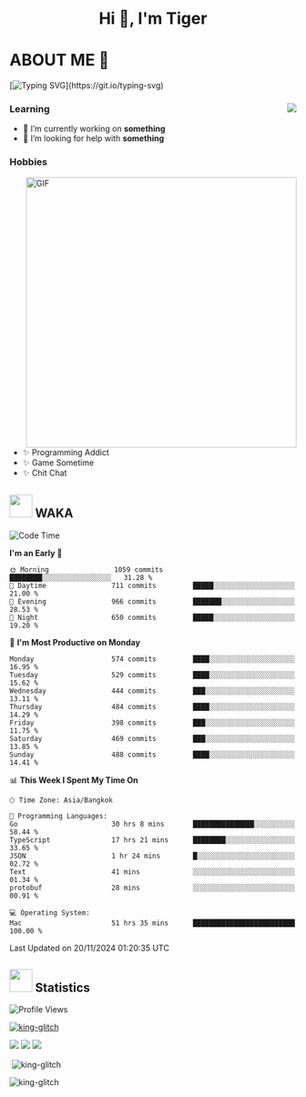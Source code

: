 <h1 align="center">Hi 👋, I'm Tiger</h1>




# ABOUT ME 💬

[![Typing SVG](https://readme-typing-svg.herokuapp.com?color=22F771&vCenter=true&lines=A+perssionate+developer+from+nowhere.)](https://git.io/typing-svg)

<div>
 <img align="right" src="https://spotify-github-profile.vercel.app/api/view?uid=12129734423&cover_image=false&theme=default&bar_color=22d016&bar_color_cover=true" />
 <h3>Learning</h3>
 
 <ul>
  <li>🔭 I’m currently working on <b>something</b></li>
  <li>🤝 I’m looking for help with <b>something</b></li>
 </ul>
 
</div>
<div>
 <h3>Hobbies</h3>
 <img align="right" height="475px"  alt="GIF" src="https://i.pinimg.com/originals/1f/b7/db/1fb7dbee557e5ed509f7517da8a84d58.gif" />
 <ul>
  <li>✨ Programming Addict</li>
  <li>✨ Game Sometime</li>
  <li>✨ Chit Chat</li>
 </ul>
 
</div>



## <img height="40" src="https://raw.githubusercontent.com/innng/innng/master/assets/kyubey.gif"/> WAKA

<!--START_SECTION:waka-->
![Code Time](http://img.shields.io/badge/Code%20Time-2%2C910%20hrs%2058%20mins-blue)

**I'm an Early 🐤** 

```text
🌞 Morning                1059 commits        ████████░░░░░░░░░░░░░░░░░   31.28 % 
🌆 Daytime                711 commits         █████░░░░░░░░░░░░░░░░░░░░   21.00 % 
🌃 Evening                966 commits         ███████░░░░░░░░░░░░░░░░░░   28.53 % 
🌙 Night                  650 commits         █████░░░░░░░░░░░░░░░░░░░░   19.20 % 
```
📅 **I'm Most Productive on Monday** 

```text
Monday                   574 commits         ████░░░░░░░░░░░░░░░░░░░░░   16.95 % 
Tuesday                  529 commits         ████░░░░░░░░░░░░░░░░░░░░░   15.62 % 
Wednesday                444 commits         ███░░░░░░░░░░░░░░░░░░░░░░   13.11 % 
Thursday                 484 commits         ████░░░░░░░░░░░░░░░░░░░░░   14.29 % 
Friday                   398 commits         ███░░░░░░░░░░░░░░░░░░░░░░   11.75 % 
Saturday                 469 commits         ███░░░░░░░░░░░░░░░░░░░░░░   13.85 % 
Sunday                   488 commits         ████░░░░░░░░░░░░░░░░░░░░░   14.41 % 
```


📊 **This Week I Spent My Time On** 

```text
🕑︎ Time Zone: Asia/Bangkok

💬 Programming Languages: 
Go                       30 hrs 8 mins       ███████████████░░░░░░░░░░   58.44 % 
TypeScript               17 hrs 21 mins      ████████░░░░░░░░░░░░░░░░░   33.65 % 
JSON                     1 hr 24 mins        █░░░░░░░░░░░░░░░░░░░░░░░░   02.72 % 
Text                     41 mins             ░░░░░░░░░░░░░░░░░░░░░░░░░   01.34 % 
protobuf                 28 mins             ░░░░░░░░░░░░░░░░░░░░░░░░░   00.91 % 

💻 Operating System: 
Mac                      51 hrs 35 mins      █████████████████████████   100.00 % 
```


 Last Updated on 20/11/2024 01:20:35 UTC
<!--END_SECTION:waka-->
## <img height="40" src="https://raw.githubusercontent.com/innng/innng/master/assets/kyubey.gif"/> Statistics
![Profile Views](https://komarev.com/ghpvc/?username=king-glitch)  

<p align="left"> 
 <a href="https://github.com/ryo-ma/github-profile-trophy">
  <img src="https://github-profile-trophy.vercel.app/?username=king-glitch&theme=dracula" alt="king-glitch" />
 </a> </p>

![](https://github-profile-summary-cards.vercel.app/api/cards/profile-details?username=king-glitch&theme=dracula)
![](https://github-profile-summary-cards.vercel.app/api/cards/stats?username=king-glitch&theme=dracula) 
![](https://github-profile-summary-cards.vercel.app/api/cards/productive-time?username=king-glitch&theme=dracula)


<p>&nbsp;<img align="center" src="https://github-readme-stats.vercel.app/api?username=king-glitch&theme=dracula" alt="king-glitch" /></p>

<p><img align="center" src="https://github-readme-streak-stats.herokuapp.com/?user=king-glitch&theme=dracula" alt="king-glitch" /></p>
